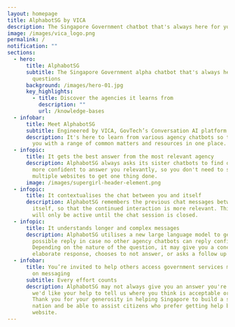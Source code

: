 ```yaml
---
layout: homepage
title: AlphabotSG by VICA
description: The Singapore Government chatbot that's always here for your questions
image: /images/vica_logo.png
permalink: /
notification: ""
sections:
  - hero:
      title: AlphabotSG
      subtitle: The Singapore Government alpha chatbot that's always here for your
        questions
      background: /images/hero-01.jpg
      key_highlights:
        - title: Discover the agencies it learns from
          description: ""
          url: /knowledge-bases
  - infobar:
      title: Meet AlphabotSG
      subtitle: Engineered by VICA, GovTech’s Conversation AI platform
      description: It's here to learn from various agency chatbots so that we can help
        you with a range of common matters and resources in one place.
  - infopic:
      title: It gets the best answer from the most relevant agency
      description: AlphabotSG always asks its sister chatbots to find out which is
        more confident to answer you relevantly, so you don't need to search
        multiple websites to get one thing done.
      image: /images/supergirl-header-element.png
  - infopic:
      title: It contextualises the chat between you and itself
      description: AlphabotSG remembers the previous chat messages between you and
        itself, so that the continued interaction is more relevant. This context
        will only be active until the chat session is closed.
  - infopic:
      title: It understands longer and complex messages
      description: AlphabotSG utilises a new large language model to generate the best
        possible reply in case no other agency chatbots can reply confidently.
        Depending on the nature of the question, it may give you a concise or
        elaborate response, chooses to not answer, or asks a follow up question.
  - infobar:
      title: You’re invited to help others access government services more intuitively
        on messaging
      subtitle: Every effort counts
      description: AlphabotSG may not always give you an answer you're expecting, so
        we'd like your help to tell us where you think is acceptable or not.
        Thank you for your generosity in helping Singapore to build a smarter
        nation and be able to assist citizens who prefer getting help beyond a
        website.
---
```

